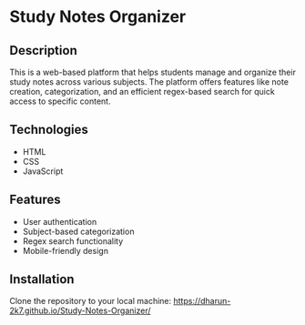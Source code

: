# Study Notes Organizer

## Description
This is a web-based platform that helps students manage and organize their study notes across various subjects.
The platform offers features like note creation, categorization, and an efficient regex-based search for quick access to specific content.

## Technologies
- HTML
- CSS
- JavaScript

## Features
- User authentication
- Subject-based categorization
- Regex search functionality
- Mobile-friendly design

## Installation
Clone the repository to your local machine:  https://dharun-2k7.github.io/Study-Notes-Organizer/

